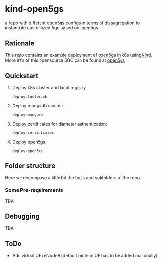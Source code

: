 # kind-open5gs

a repo with different open5gs configs in terms of dissagregation to instantiate customized 5gc based on open5gs

## Rationale

This repo contains an example deployment of [open5gs](https://open5gs.org) in k8s using [kind](https://kind.sigs.k8s.io). More info of this opensource 5GC can be found at [open5gs](https://open5gs.org)

## Quickstart


1. Deploy k8s cluster and local registry

   ```
   deploycluster.sh
   ```

2. Deploy mongodb cluster:

   ```
   deploy-mongodb
   ```

3. Deploy certificates for diameter authentication:

   ```
   deploy-certificates
   ``` 

4. Deploy open5gs

   ```
   deploy-open5gs
   ```

## Folder structure

Here we decompose a little bit the tools and subfolders of the repo.

### Some Pre-requirements

TBA


## Debugging

TBA


## ToDo


- Add virtual UE+eNodeB (default route in UE has to be added manunally)

